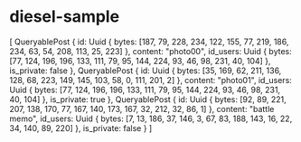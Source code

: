 # diesel-sample

[
    QueryablePost {
        id: Uuid { bytes: [187, 79, 228, 234, 122, 155, 77, 219, 186, 234, 63, 54, 208, 113, 25, 223] },
        content: "photo00",
        id_users: Uuid { bytes: [77, 124, 196, 196, 133, 111, 79, 95, 144, 224, 93, 46, 98, 231, 40, 104] },
        is_private: false
    },
    QueryablePost {
        id: Uuid { bytes: [35, 169, 62, 211, 136, 128, 68, 223, 149, 145, 103, 58, 0, 111, 201, 2] },
        content: "photo01",
        id_users: Uuid { bytes: [77, 124, 196, 196, 133, 111, 79, 95, 144, 224, 93, 46, 98, 231, 40, 104] },
        is_private: true
    },
    QueryablePost {
        id: Uuid { bytes: [92, 89, 221, 207, 138, 170, 77, 167, 140, 173, 167, 32, 212, 32, 86, 1] },
        content: "battle memo",
        id_users: Uuid { bytes: [7, 13, 186, 37, 146, 3, 67, 83, 188, 143, 16, 22, 34, 140, 89, 220] },
        is_private: false
    }
]
